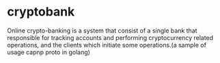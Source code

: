 # cryptobank
Online crypto-banking is a system that consist of a single bank that responsible for tracking accounts and performing cryptocurrency related operations, and the clients which initiate some operations.(a sample of usage capnp proto in golang) 

